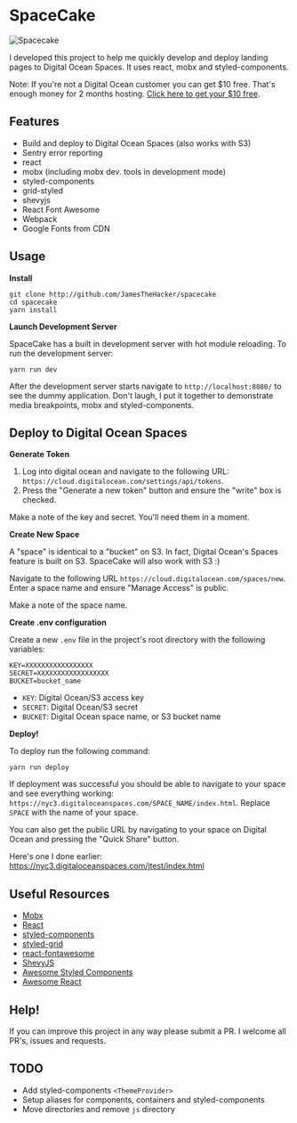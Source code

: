 # SpaceCake

![Spacecake](https://i.imgur.com/wMl0oeQ.png, "")

I developed this project to help me quickly develop and deploy landing pages to Digital Ocean Spaces. It uses react, mobx and styled-components.

Note: If you're not a Digital Ocean customer you can get $10 free. That's enough money for 2 months hosting. [Click here to get your $10 free](https://m.do.co/c/dde4646baa31).

## Features

* Build and deploy to Digital Ocean Spaces (also works with S3)
* Sentry error reporting
* react
* mobx (including mobx dev. tools in development mode)
* styled-components
* grid-styled
* shevyjs
* React Font Awesome
* Webpack
* Google Fonts from CDN

## Usage

**Install**

    git clone http://github.com/JamesTheHacker/spacecake
    cd spacecake
    yarn install

**Launch Development Server**

SpaceCake has a built in development server with hot module reloading. To run the development server:

    yarn run dev

After the development server starts navigate to `http://localhost:8080/` to see the dummy application. Don't laugh, I put it together to demonstrate media breakpoints, mobx and styled-components.

## Deploy to Digital Ocean Spaces

**Generate Token**

1. Log into digital ocean and navigate to the following URL: `https://cloud.digitalocean.com/settings/api/tokens`.
2. Press the "Generate a new token" button and ensure the "write" box is checked.

Make a note of the key and secret. You'll need them in a moment.

**Create New Space**

A "space" is identical to a "bucket" on S3. In fact, Digital Ocean's Spaces feature is built on S3. SpaceCake will also work with S3 :)

Navigate to the following URL `https://cloud.digitalocean.com/spaces/new`. Enter a space name and ensure "Manage Access" is public.

Make a note of the space name.

**Create .env configuration**

Create a new `.env` file in the project's root directory with the following variables:

    KEY=XXXXXXXXXXXXXXXXX
    SECRET=XXXXXXXXXXXXXXXXXX
    BUCKET=bucket_name

* `KEY`: Digital Ocean/S3 access key
* `SECRET`: Digital Ocean/S3 secret
* `BUCKET`: Digital Ocean space name, or S3 bucket name

**Deploy!**

To deploy run the following command:

    yarn run deploy

If deployment was successful you should be able to navigate to your space and see everything working: `https://nyc3.digitaloceanspaces.com/SPACE_NAME/index.html`. Replace `SPACE` with the name of your space.

You can also get the public URL by navigating to your space on Digital Ocean and pressing the "Quick Share" button.

Here's one I done earlier: https://nyc3.digitaloceanspaces.com/jtest/index.html

## Useful Resources

* [Mobx](http://mobx.js.org)
* [React](http://reactjs.org)
* [styled-components](http://styled-components.com)
* [styled-grid](http://github.com/jxnblk/grid-styled)
* [react-fontawesome](https://github.com/danawoodman/react-fontawesome)
* [ShevyJS](https://github.com/kyleshevlin/shevyjs)
* [Awesome Styled Components](https://github.com/styled-components/awesome-styled-components)
* [Awesome React](https://github.com/enaqx/awesome-react)

## Help!

If you can improve this project in any way please submit a PR. I welcome all PR's, issues and requests.

## TODO

* Add styled-components `<ThemeProvider>`
* Setup aliases for components, containers and styled-components
* Move directories and remove `js` directory
